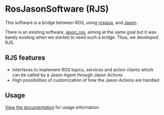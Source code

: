 # RosJasonSoftware (RJS)

This software is a bridge between ROS, using [rosjava](http://wiki.ros.org/rosjava), and [Jason](https://github.com/jason-lang/jason.git). 

There is an existing software, [jason_ros](https://github.com/jason-lang/jason_ros.git), aiming at the same goal but it was barely existing when we started to need such a bridge. Thus, we developed RJS. 


## RJS features
- Interfaces to implement ROS topics, services and action clients which can be called by a Jason Agent through Jason Actions
- High possibilities of customization of how the Jason Actions are handled


## Usage

[View the documentation](https://amdia.github.io/rjs/) for usage information.



